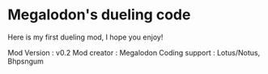 # Megalodon's dueling code
Here is my first dueling mod, I hope you enjoy!


Mod Version : v0.2
Mod creator : Megalodon
Coding support : Lotus/Notus, Bhpsngum

